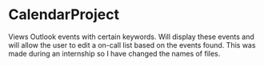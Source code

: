 # CalendarProject
Views Outlook events with certain keywords. Will display these events and will allow the user to edit a on-call list based on the events found.
This was made during an internship so I have changed the names of files.

